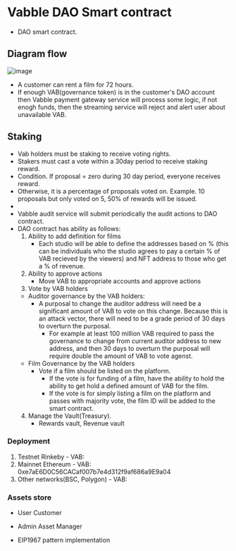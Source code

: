 # Vabble DAO Smart contract

- DAO smart contract.

## Diagram flow
![image](https://user-images.githubusercontent.com/44410798/172245583-e01f3d29-46f1-4fda-864c-4a52d4e190bc.png)

- A customer can rent a film for 72 hours.
- If enough VAB(governance token) is in the customer's DAO account then Vabble payment gateway service will process some logic, if not enogh funds, then the streaming service will reject and alert user about unavailable VAB.
## Staking
- Vab holders must be staking to receive voting rights.
- Stakers must cast a vote within a 30day period to receive staking reward.
- Condition. If proposal = zero during 30 day period, everyone receives reward.
- Otherwise, it is a percentage of proposals voted on. Example. 10 proposals but only voted on 5, 50% of rewards will be issued.
- 
- Vabble audit service will submit periodically the audit actions to DAO contract.
- DAO contract has ability as follows:
  1) Ability to add definition for films
      - Each studio will be able to define the addresses based on % (this can be individuals who the studio agrees to pay a certain % of VAB recieved by the viewers) and NFT address to those who get a % of revenue.
  2) Ability to approve actions
      - Move VAB to appropriate accounts and approve actions
  3) Vote by VAB holders
    - Auditor governance by the VAB holders:
      - A purposal to change the auditor address will need be a significant amount of VAB to vote on this change. Because this is an attack vector, there will need to be a grade period of 30 days to overturn the purposal. 
        - For example at least 100 million VAB required to pass the governance to change from current auditor address to new address, and then 30 days to overturn the purposal will require double the amount of VAB to vote agenst.
    - Film Governance by the VAB holders
      - Vote if a film should be listed on the platform.
        - If the vote is for funding of a film, have the ability to hold the ability to get hold a defined amount of VAB for the film.
        - If the vote is for simply listing a film on the platform and passes with majority vote, the film ID will be added to the smart contract.
  4) Manage the Vault(Treasury).
      - Rewards vault, Revenue vault

### Deployment
  1) Testnet Rinkeby
    - VAB:   
  2) Mainnet Ethereum
    - VAB: 0xe7aE6D0C56CACaf007b7e4d312f9af686a9E9a04
  3) Other networks(BSC, Polygon)
    - VAB: 

### Assets store
  - User
    Customer
  - Admin
    Asset Manager



- EIP1967 pattern implementation
